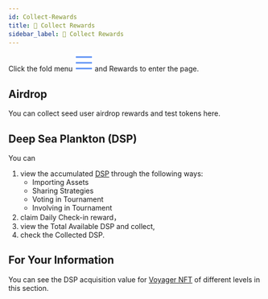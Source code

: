 ```yaml
---
id: Collect-Rewards
title: 🎁 Collect Rewards
sidebar_label: 🎁 Collect Rewards
---
```


Click the fold menu ![](/img/menu.svg) and Rewards to enter the page.

## Airdrop
You can collect seed user airdrop rewards and test tokens here. 

## Deep Sea Plankton (DSP)
You can
1. view the accumulated [DSP](https://deepgolab.github.io/docs/docs/Utility-Token-DSP) through the following ways:
    - Importing Assets
    - Sharing Strategies
    - Voting in Tournament
    - Involving in Tournament
2. claim Daily Check-in reward，
3. view the Total Available DSP and collect,
4. check the Collected DSP.

## For Your Information
You can see the DSP acquisition value for [Voyager NFT](https://deepgolab.github.io/docs/docs/Reputation-NFT-Voyager) of different levels in this section.
